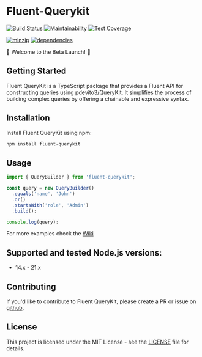 # Fluent-Querykit

[![Build Status](https://github.com/CLFPosthumus/fluent-querykit/actions/workflows/codecov.yml/badge.svg?branch=main)](https://github.com/CLFPosthumus/fluent-querykit/actions?query=workflow%3ABuild+branch%3Amain)
[![Maintainability](https://api.codeclimate.com/v1/badges/e206d74bcb6c17cd9f49/maintainability)](https://codeclimate.com/github/CLFPosthumus/fluent-querykit/maintainability)
[![Test Coverage](https://api.codeclimate.com/v1/badges/e206d74bcb6c17cd9f49/test_coverage)](https://codeclimate.com/github/CLFPosthumus/fluent-querykit/test_coverage)

[![minzip](https://flat.badgen.net/bundlephobia/minzip/fluent-querykit)](https://bundlephobia.com/package/fluent-querykit)
[![dependencies](https://flat.badgen.net/bundlephobia/dependency-count/fluent-querykit)](https://bundlephobia.com/package/fluent-querykit)

🚀 Welcome to the Beta Launch! 🚀

## Getting Started

Fluent QueryKit is a TypeScript package that provides a Fluent API for constructing queries using pdevito3/QueryKit. It simplifies the process of building complex queries by offering a chainable and expressive syntax.

## Installation

Install Fluent QueryKit using npm:

```bash
npm install fluent-querykit
```
## Usage

```typescript
import { QueryBuilder } from 'fluent-querykit';

const query = new QueryBuilder()
  .equals('name', 'John')
  .or()
  .startsWith('role', 'Admin')
  .build();

console.log(query);
```
For more examples check the [Wiki](https://github.com/CLFPosthumus/fluent-querykit/wiki)

## Supported and tested Node.js versions:
- 14.x - 21.x
  
## Contributing

If you'd like to contribute to Fluent QueryKit, please create a PR or issue on [github](https://github.com/CLFPosthumus/fluent-querykit). 

## License

This project is licensed under the MIT License - see the [LICENSE](LICENSE) file for details.
